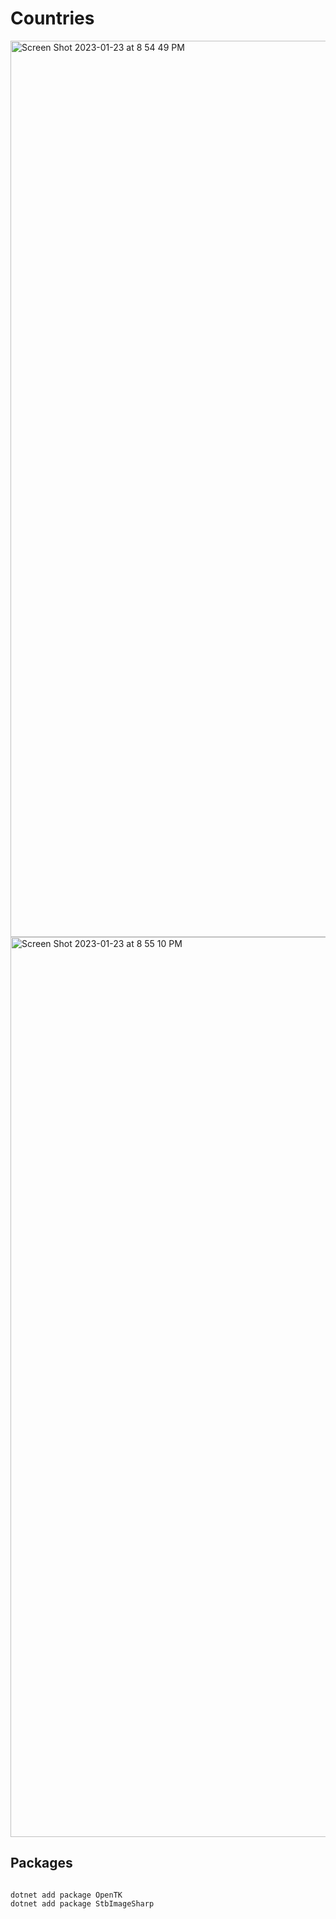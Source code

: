 # Countries
<img width="1434" alt="Screen Shot 2023-01-23 at 8 54 49 PM" src="https://user-images.githubusercontent.com/56200546/214197050-fc99e122-eb99-485a-8b0d-9076afee7539.png">
<img width="1440" alt="Screen Shot 2023-01-23 at 8 55 10 PM" src="https://user-images.githubusercontent.com/56200546/214197072-f8a249b8-2373-4398-87ce-a7dee371935f.png">

## Packages
<code>
dotnet add package OpenTK
dotnet add package StbImageSharp
</code>
